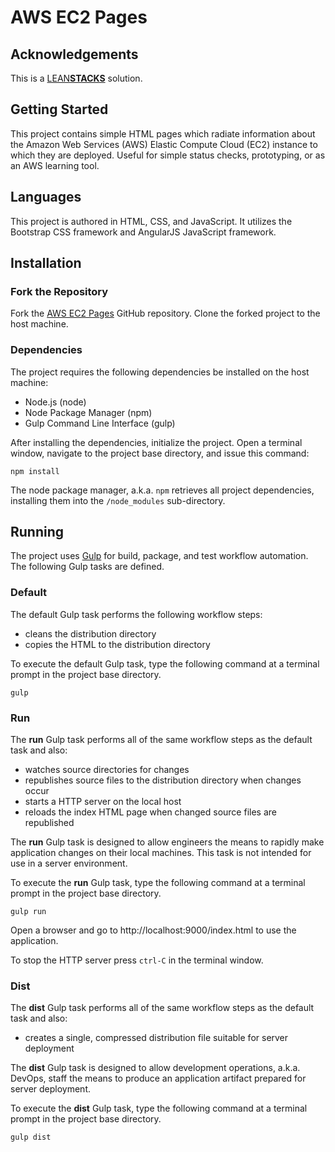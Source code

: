 # AWS EC2 Pages

## Acknowledgements

This is a [LEAN**STACKS**](http://www.leanstacks.com) solution.

## Getting Started

This project contains simple HTML pages which radiate information about the Amazon Web Services (AWS) Elastic Compute Cloud (EC2) instance to which they are deployed. Useful for simple status checks, prototyping, or as an AWS learning tool.  

## Languages

This project is authored in HTML, CSS, and JavaScript. It utilizes the Bootstrap CSS framework and AngularJS JavaScript framework.

## Installation

### Fork the Repository

Fork the [AWS EC2 Pages](https://github.com/leanstacks/aws-ec2-pages) GitHub repository.  Clone the forked project to the host machine.

### Dependencies

The project requires the following dependencies be installed on the host machine:

* Node.js (node)
* Node Package Manager (npm)
* Gulp Command Line Interface (gulp)

After installing the dependencies, initialize the project.  Open a terminal window, navigate to the project base directory, and issue this command:

```
npm install
```

The node package manager, a.k.a. `npm` retrieves all project dependencies, installing them into the `/node_modules` sub-directory.

## Running

The project uses [Gulp](http://gulpjs.com) for build, package, and test workflow automation.  The following Gulp tasks are defined.

### Default

The default Gulp task performs the following workflow steps:

* cleans the distribution directory
* copies the HTML to the distribution directory

To execute the default Gulp task, type the following command at a terminal prompt in the project base directory.

```
gulp
```

### Run

The **run** Gulp task performs all of the same workflow steps as the default task and also:

* watches source directories for changes
* republishes source files to the distribution directory when changes occur
* starts a HTTP server on the local host
* reloads the index HTML page when changed source files are republished

The **run** Gulp task is designed to allow engineers the means to rapidly make application changes on their local machines.  This task is not intended for use in a server environment.

To execute the **run** Gulp task, type the following command at a terminal prompt in the project base directory.

```
gulp run
```

Open a browser and go to http://localhost:9000/index.html to use the application.

To stop the HTTP server press `ctrl-C` in the terminal window.

### Dist

The **dist** Gulp task performs all of the same workflow steps as the default task and also:

* creates a single, compressed distribution file suitable for server deployment

The **dist** Gulp task is designed to allow development operations, a.k.a. DevOps, staff the means to produce an application artifact prepared for server deployment.

To execute the **dist** Gulp task, type the following command at a terminal prompt in the project base directory.

```
gulp dist
```
